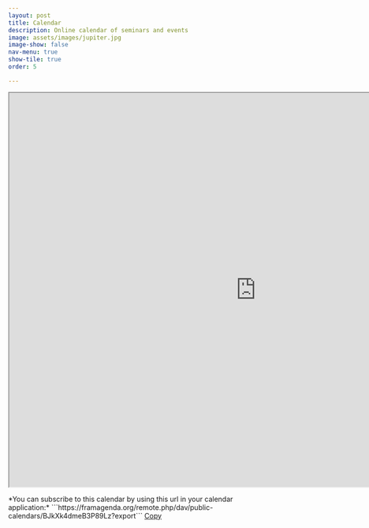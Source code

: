 ```yaml
---
layout: post
title: Calendar
description: Online calendar of seminars and events
image: assets/images/jupiter.jpg
image-show: false
nav-menu: true
show-tile: true
order: 5

---
```


<script>
function CopyToClipboard(id)
{
var r = document.createRange();
r.selectNode(document.getElementById(id));
window.getSelection().removeAllRanges();
window.getSelection().addRange(r);
document.execCommand('copy');
window.getSelection().removeAllRanges();
}
</script>

<iframe width="1000" height="800" src="https://framagenda.org/apps/calendar/embed/BJkXk4dmeB3P89Lz"></iframe>

<p></p>
*You can subscribe to this calendar by using this url in your calendar application:*

<span id="calendar">
```https://framagenda.org/remote.php/dav/public-calendars/BJkXk4dmeB3P89Lz?export```</span>
<a href="#" onclick="CopyToClipboard('calendar');return false;" class="button small">Copy</a>
